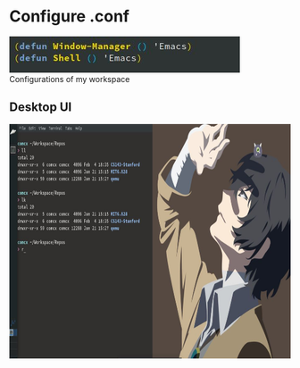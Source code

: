 # Configure .conf
<img width="413" height="65" src="https://github.com/Comcx/.conf/blob/master/UI/Emacs.jpg"/>  
Configurations of my workspace  


## Desktop UI
<img width="850" height="420" src="https://github.com/Comcx/.conf/blob/master/UI/Desktop.JPG"/>
